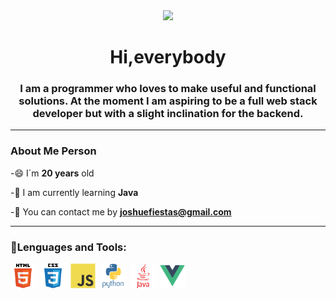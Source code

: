 <div id="header" align="center">
    <img src="https://wallpapers.com/images/hd/black-and-white-aesthetic-tree-at-lake-bfrrf8eocschry9b.jpg" width="200"/>
    <h1 align="center">Hi,everybody</h1>
    <h3 align="center">
       I am a programmer who loves to make useful and functional solutions. At the moment I am aspiring to be a full web stack developer but with a slight inclination          for the backend.</h3>
</div>

---
### About Me Person
-😄 I´m **20 years** old 

-🌱 I am currently learning **Java**

-💬 You can contact me by **joshuefiestas@gmail.com**

---

<div align="left">
    <h3>🔭Lenguages and Tools:</h3>
    <div>
        <img src="https://github.com/devicons/devicon/blob/master/icons/html5/html5-original-wordmark.svg" title="HTML5" alt="HTML" width:"40" height="40">&nbsp;
        <img src="https://github.com/devicons/devicon/blob/master/icons/css3/css3-original-wordmark.svg" title="CSS3" alt="CSS" width:"40" height="40">&nbsp;
        <img src="https://github.com/devicons/devicon/blob/master/icons/javascript/javascript-original.svg" title="Javascript" alt="Javascript" width:"40" height="40">&nbsp;
        <img src="https://github.com/devicons/devicon/blob/master/icons/python/python-original-wordmark.svg" title="Python" alt="Python" width:"40" height="40">&nbsp;
        <img src="https://github.com/devicons/devicon/blob/master/icons/java/java-plain-wordmark.svg" title="Java" alt="Java" width:"40" height="40">&nbsp;
        <img src="https://github.com/devicons/devicon/blob/master/icons/vuejs/vuejs-original.svg" title="Vue" alt="Vue" width:"40" height="40">&nbsp;
    </div>
</div>
